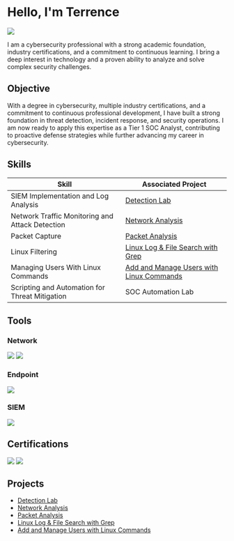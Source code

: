 # Hello, I'm Terrence
<a href="https://linkedin.com/in/terrence-biddix-b4416b202"><img src="https://img.shields.io/badge/-LinkedIn-0072b1?&style=for-the-badge&logo=linkedin&logoColor=white" /></a>


I am a cybersecurity professional with a strong academic foundation, industry certifications, and a commitment to continuous learning. I bring a deep interest in technology and a proven ability to analyze and solve complex security challenges.

## Objective

With a degree in cybersecurity, multiple industry certifications, and a commitment to continuous professional development, I have built a strong foundation in threat detection, incident response, and security operations. I am now ready to apply this expertise as a Tier 1 SOC Analyst, contributing to proactive defense strategies while further advancing my career in cybersecurity.

## Skills

| Skill                                         | Associated Project         |
|-----------------------------------------------|----------------------------|
| SIEM Implementation and Log Analysis          | <a href="https://github.com/Terrence-Biddix/Detection-Lab/tree/main">Detection Lab</a>|
| Network Traffic Monitoring and Attack Detection | <a href="https://github.com/Terrence-Biddix/Network-Traffic-Monitoring-and-Detection-/tree/main">Network Analysis</a>|
| Packet Capture         |  <a href="https://github.com/Terrence-Biddix/Packet-Capture/tree/main">Packet Analysis</a>|
| Linux Filtering      | <a href="https://github.com/Terrence-Biddix/Linux-Filtering/tree/main">Linux Log & File Search with Grep</a>|
| Managing Users With Linux Commands                  | <a href= "https://github.com/Terrence-Biddix/Managing-Users-With-Linux-Commands/tree/main">Add and Manage Users with Linux Commands</a>|
| Scripting and Automation for Threat Mitigation | SOC Automation Lab|

## Tools

### Network
<div>
    <img src="https://img.shields.io/badge/-Wireshark-1679A7?&style=for-the-badge&logo=Wireshark&logoColor=white" />
    <img src="https://img.shields.io/badge/-Suricata-EF3B2D?&style=for-the-badge&logo=Suricata&logoColor=white" />
</div>

### Endpoint
<div>
    <img src="https://img.shields.io/badge/-Microsoft_Defender_for_Endpoint-00A4EF?&style=for-the-badge&logo=Microsoft&logoColor=white" />
</div>

### SIEM
<div>
    <img src="https://img.shields.io/badge/-Splunk-000000?&style=for-the-badge&logo=Splunk&logoColor=white" />
</div>

## Certifications
<div>
<img src="https://img.shields.io/badge/-Security%2B-FF0000?&style=for-the-badge&logo=CompTIA&logoColor=white" />
<img src="https://img.shields.io/badge/-Google%20Cybersecurity%20(Professional)-2A73CC?&style=for-the-badge&logo=coursera&logoColor=white" />
</div>

## Projects
- <a href="https://github.com/Terrence-Biddix/Detection-Lab/tree/main">Detection Lab</a>
- <a href="https://github.com/Terrence-Biddix/Network-Traffic-Monitoring-and-Detection-/tree/main">Network Analysis</a>
- <a href="https://github.com/Terrence-Biddix/Packet-Capture/tree/main">Packet Analysis</a>
- <a href="https://github.com/Terrence-Biddix/Linux-Filtering/tree/main">Linux Log & File Search with Grep</a>
- <a href= "https://github.com/Terrence-Biddix/Managing-Users-With-Linux-Commands/tree/main">Add and Manage Users with Linux Commands</a>
